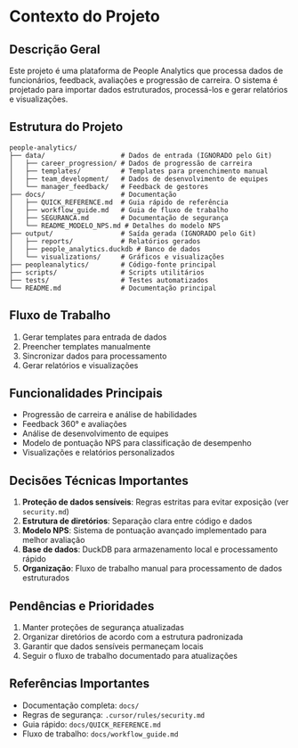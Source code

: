 # Contexto do Projeto

## Descrição Geral

Este projeto é uma plataforma de People Analytics que processa dados de funcionários, feedback, avaliações e progressão de carreira. O sistema é projetado para importar dados estruturados, processá-los e gerar relatórios e visualizações.

## Estrutura do Projeto

```
people-analytics/
├── data/                   # Dados de entrada (IGNORADO pelo Git)
│   ├── career_progression/ # Dados de progressão de carreira
│   ├── templates/          # Templates para preenchimento manual
│   ├── team_development/   # Dados de desenvolvimento de equipes
│   └── manager_feedback/   # Feedback de gestores
├── docs/                   # Documentação
│   ├── QUICK_REFERENCE.md  # Guia rápido de referência
│   ├── workflow_guide.md   # Guia de fluxo de trabalho
│   ├── SEGURANCA.md        # Documentação de segurança
│   └── README_MODELO_NPS.md # Detalhes do modelo NPS
├── output/                 # Saída gerada (IGNORADO pelo Git)
│   ├── reports/            # Relatórios gerados
│   ├── people_analytics.duckdb # Banco de dados
│   └── visualizations/     # Gráficos e visualizações
├── peopleanalytics/        # Código-fonte principal
├── scripts/                # Scripts utilitários
├── tests/                  # Testes automatizados
└── README.md               # Documentação principal
```

## Fluxo de Trabalho

1. Gerar templates para entrada de dados
2. Preencher templates manualmente
3. Sincronizar dados para processamento
4. Gerar relatórios e visualizações

## Funcionalidades Principais

- Progressão de carreira e análise de habilidades
- Feedback 360° e avaliações
- Análise de desenvolvimento de equipes
- Modelo de pontuação NPS para classificação de desempenho
- Visualizações e relatórios personalizados

## Decisões Técnicas Importantes

1. **Proteção de dados sensíveis**: Regras estritas para evitar exposição (ver `security.md`)
2. **Estrutura de diretórios**: Separação clara entre código e dados
3. **Modelo NPS**: Sistema de pontuação avançado implementado para melhor avaliação
4. **Base de dados**: DuckDB para armazenamento local e processamento rápido
5. **Organização**: Fluxo de trabalho manual para processamento de dados estruturados

## Pendências e Prioridades

1. Manter proteções de segurança atualizadas
2. Organizar diretórios de acordo com a estrutura padronizada
3. Garantir que dados sensíveis permaneçam locais
4. Seguir o fluxo de trabalho documentado para atualizações

## Referências Importantes

- Documentação completa: `docs/`
- Regras de segurança: `.cursor/rules/security.md`
- Guia rápido: `docs/QUICK_REFERENCE.md`
- Fluxo de trabalho: `docs/workflow_guide.md` 